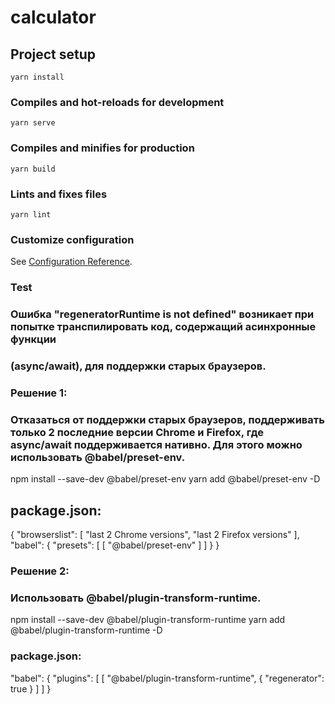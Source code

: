 # calculator

## Project setup
```
yarn install
```

### Compiles and hot-reloads for development
```
yarn serve
```

### Compiles and minifies for production
```
yarn build
```

### Lints and fixes files
```
yarn lint
```

### Customize configuration
See [Configuration Reference](https://cli.vuejs.org/config/).

### Test
### Ошибка "regeneratorRuntime is not defined" возникает при попытке транспилировать код, содержащий асинхронные функции
### (async/await), для поддержки старых браузеров.

### Решение 1:
### Отказаться от поддержки старых браузеров, поддерживать только 2 последние версии Chrome и Firefox, где async/await поддерживается нативно. Для этого можно использовать @babel/preset-env.

npm install --save-dev @babel/preset-env
yarn add @babel/preset-env -D

## package.json:
{
 "browserslist": [
 "last 2 Chrome versions",
 "last 2 Firefox versions"
  ],
  "babel": {
    "presets": [
      [
        "@babel/preset-env"
      ]
    ]
  }
}

### Решение 2: 
### Использовать @babel/plugin-transform-runtime.

npm install --save-dev @babel/plugin-transform-runtime
yarn add @babel/plugin-transform-runtime -D

### package.json:

"babel": {
  "plugins": [
    [
      "@babel/plugin-transform-runtime",
      {
        "regenerator": true
      }
    ]
  ]
}

